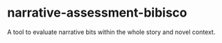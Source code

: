# narrative-assessment-bibisco
A tool to evaluate narrative bits within the whole story and novel context.
